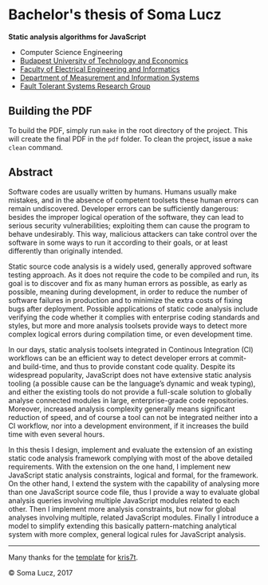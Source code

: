 # Bachelor's thesis of Soma Lucz

**Static analysis algorithms for JavaScript**

* Computer Science Engineering
* [Budapest University of Technology and Economics](http://www.bme.hu/?language=en)
* [Faculty of Electrical Engineering and Informatics](https://www.vik.bme.hu/en)
* [Department of Measurement and Information Systems](http://www.mit.bme.hu/eng/)
* [Fault Tolerant Systems Research Group](https://inf.mit.bme.hu/en)


## Building the PDF

To build the PDF, simply run `make` in the root directory of the project. This will create the final PDF in the `pdf` folder. To clean the project, issue a `make clean` command.


## Abstract

Software codes are usually written by humans. Humans usually make mistakes, and in the absence of competent toolsets these human errors can remain undiscovered. Developer errors can be sufficiently dangerous: besides the improper logical operation of the software, they can lead to serious security vulnerabilities; exploiting them can cause the program to behave undesirably. This way, malicious attackers can take control over the software in some ways to run it according to their goals, or at least differently than originally intended.
Static source code analysis is a widely used, generally approved software testing approach. As it does not require the code to be compiled and run, its goal is to discover and fix as many human errors as possible, as early as possible, meaning during development, in order to reduce the number of software failures in production and to minimize the extra costs of fixing bugs after deployment. Possible applications of static code analysis include verifying the code whether it complies with enterprise coding standards and styles, but more and more analysis toolsets provide ways to detect more complex logical errors during compilation time, or even development time.
In our days, static analysis toolsets integrated in Continous Integration (CI) workflows can be an efficient way to detect developer errors at commit- and build-time, and thus to provide constant code quality. Despite its widespread popularity, JavaScript does not have extensive static analysis tooling (a possible cause can be the language’s dynamic and weak typing), and either the existing tools do not provide a full-scale solution to globally analyse connected modules in large, enterprise-grade code repositories. Moreover, increased analysis complexity generally means significant reduction of speed, and of course a tool can not be integrated neither into a CI workflow, nor into a development environment, if it increases the build time with even several hours.
In this thesis I design, implement and evaluate the extension of an existing static code analysis framework complying with most of the above detailed requirements. With the extension on the one hand, I implement new JavaScript static analysis constraints, logical and formal, for the framework. On the other hand, I extend the system with the capability of analysing more than one JavaScript source code file, thus I provide a way to evaluate global analysis queries involving multiple JavaScript modules related to each other. Then I implement more analysis constraints, but now for global analyses involving multiple, related JavaScript modules. Finally I introduce a model to simplify extending this basically pattern-matching analytical system with more complex, general logical rules for JavaScript analysis.

---

Many thanks for the [template](https://github.com/kris7t/thesis-template-latex) for [kris7t](https://github.com/kris7t).

© Soma Lucz, 2017
